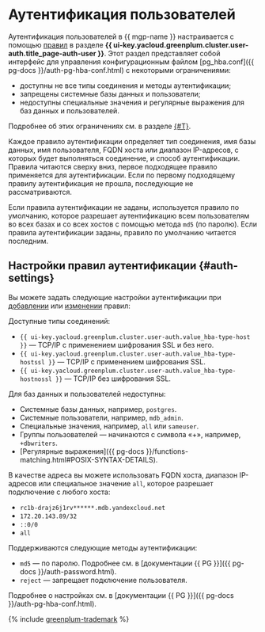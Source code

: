 # Аутентификация пользователей

Аутентификация пользователей в {{ mgp-name }} настраивается с помощью [правил](../operations/user-auth-rules.md) в разделе **{{ ui-key.yacloud.greenplum.cluster.user-auth.title_page-auth-user }}**. Этот раздел представляет собой интерфейс для управления конфигурационным файлом [pg_hba.conf]({{ pg-docs }}/auth-pg-hba-conf.html) с некоторыми ограничениями:

* доступны не все типы соединения и методы аутентификации;
* запрещены системные базы данных и пользователи;
* недоступны специальные значения и регулярные выражения для баз данных и пользователей.

Подробнее об этих ограничениях см. в разделе [{#T}](#auth-settings).

Каждое правило аутентификации определяет тип соединения, имя базы данных, имя пользователя, FQDN хоста или диапазон IP-адресов, с которых будет выполняться соединение, и способ аутентификации. Правила читаются сверху вниз, первое подходящее правило применяется для аутентификации. Если по первому подходящему правилу аутентификация не прошла, последующие не рассматриваются.

Если правила аутентификации не заданы, используется правило по умолчанию, которое разрешает аутентификацию всем пользователям во всех базах и со всех хостов с помощью метода `md5` (по паролю). Если правила аутентификации заданы, правило по умолчанию читается последним.

## Настройки правил аутентификации {#auth-settings}

Вы можете задать следующие настройки аутентификации при [добавлении](../operations/user-auth-rules.md#add-rules) или [изменении](../operations/user-auth-rules.md#edit-rules) правил:

Доступные типы соединений:

* `{{ ui-key.yacloud.greenplum.cluster.user-auth.value_hba-type-host }}` — TCP/IP с применением шифрования SSL и без него.
* `{{ ui-key.yacloud.greenplum.cluster.user-auth.value_hba-type-hostssl }}` — TCP/IP с применением шифрования SSL.
* `{{ ui-key.yacloud.greenplum.cluster.user-auth.value_hba-type-hostnossl }}` — TCP/IP без шифрования SSL.

Для баз данных и пользователей недоступны:

* Системные базы данных, например, `postgres`.
* Системные пользователи, например, `mdb_admin`.
* Специальные значения, например, `all` или `sameuser`.
* Группы пользователей — начинаются с символа «+», например, `+dbwriters`.
* [Регулярные выражения]({{ pg-docs }}/functions-matching.html#POSIX-SYNTAX-DETAILS).

В качестве адреса вы можете использовать FQDN хоста, диапазон IP-адресов или специальное значение `all`, которое разрешает подключение с любого хоста:

* `rc1b-drajz6j1rv******.mdb.yandexcloud.net`
* `172.20.143.89/32`
* `::0/0`
* `all`

Поддерживаются следующие методы аутентификации:

* `md5` — по паролю. Подробнее см. в [документации {{ PG }}]({{ pg-docs }}/auth-password.html).
* `reject` — запрещает подключение пользователя.

Подробнее о настройках см. в [документации {{ PG }}]({{ pg-docs }}/auth-pg-hba-conf.html).

{% include [greenplum-trademark](../../_includes/mdb/mgp/trademark.md) %}
